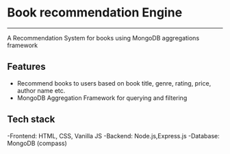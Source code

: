 # Book recommendation Engine
---
A Recommendation System for books using MongoDB aggregations framework

## Features
- Recommend books to users based on book title, genre, rating, price, author name etc.
- MongoDB Aggregation Framework for querying and filtering
## Tech stack
-Frontend: HTML, CSS, Vanilla JS
-Backend: Node.js,Express.js
-Database: MongoDB (compass)
